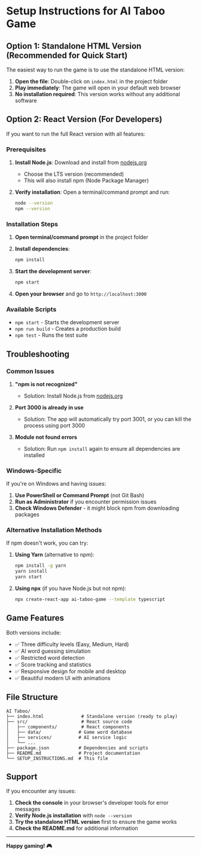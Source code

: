 # Setup Instructions for AI Taboo Game

## Option 1: Standalone HTML Version (Recommended for Quick Start)

The easiest way to run the game is to use the standalone HTML version:

1. **Open the file**: Double-click on `index.html` in the project folder
2. **Play immediately**: The game will open in your default web browser
3. **No installation required**: This version works without any additional software

## Option 2: React Version (For Developers)

If you want to run the full React version with all features:

### Prerequisites

1. **Install Node.js**: Download and install from [nodejs.org](https://nodejs.org/)
   - Choose the LTS version (recommended)
   - This will also install npm (Node Package Manager)

2. **Verify installation**: Open a terminal/command prompt and run:
   ```bash
   node --version
   npm --version
   ```

### Installation Steps

1. **Open terminal/command prompt** in the project folder

2. **Install dependencies**:
   ```bash
   npm install
   ```

3. **Start the development server**:
   ```bash
   npm start
   ```

4. **Open your browser** and go to `http://localhost:3000`

### Available Scripts

- `npm start` - Starts the development server
- `npm run build` - Creates a production build
- `npm test` - Runs the test suite

## Troubleshooting

### Common Issues

1. **"npm is not recognized"**
   - Solution: Install Node.js from [nodejs.org](https://nodejs.org/)

2. **Port 3000 is already in use**
   - Solution: The app will automatically try port 3001, or you can kill the process using port 3000

3. **Module not found errors**
   - Solution: Run `npm install` again to ensure all dependencies are installed

### Windows-Specific

If you're on Windows and having issues:

1. **Use PowerShell or Command Prompt** (not Git Bash)
2. **Run as Administrator** if you encounter permission issues
3. **Check Windows Defender** - it might block npm from downloading packages

### Alternative Installation Methods

If npm doesn't work, you can try:

1. **Using Yarn** (alternative to npm):
   ```bash
   npm install -g yarn
   yarn install
   yarn start
   ```

2. **Using npx** (if you have Node.js but not npm):
   ```bash
   npx create-react-app ai-taboo-game --template typescript
   ```

## Game Features

Both versions include:
- ✅ Three difficulty levels (Easy, Medium, Hard)
- ✅ AI word guessing simulation
- ✅ Restricted word detection
- ✅ Score tracking and statistics
- ✅ Responsive design for mobile and desktop
- ✅ Beautiful modern UI with animations

## File Structure

```
AI Taboo/
├── index.html              # Standalone version (ready to play)
├── src/                    # React source code
│   ├── components/         # React components
│   ├── data/              # Game word database
│   ├── services/          # AI service logic
│   └── ...
├── package.json           # Dependencies and scripts
├── README.md              # Project documentation
└── SETUP_INSTRUCTIONS.md  # This file
```

## Support

If you encounter any issues:

1. **Check the console** in your browser's developer tools for error messages
2. **Verify Node.js installation** with `node --version`
3. **Try the standalone HTML version** first to ensure the game works
4. **Check the README.md** for additional information

---

**Happy gaming! 🎮** 